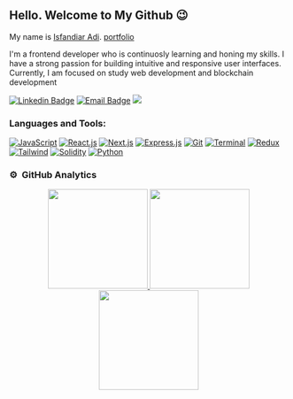 ## Hello. Welcome to My Github 😉

My name is [Isfandiar Adi](https://github.com/isfndiar).
[portfolio](https://isfandiar-portfolio.vercel.app/)

I'm a frontend developer who is continuosly learning and honing my skills. I have a strong passion for building intuitive and responsive user interfaces. Currently, I am focused on study web development and blockchain development

[![Linkedin Badge](https://img.shields.io/badge/-LinkedIn-0e76a8?style=flat-square&logo=Linkedin&logoColor=white)](https://www.linkedin.com/in/isfandiar-adi-048796253/)
[![Email Badge](https://img.shields.io/badge/-Email-0e76a8?style=flat-square&logo=Gmail&logoColor=white)](mailto:isfandiaradi21@gmail.com)
![](https://komarev.com/ghpvc/?username=isfndiar)

### Languages and Tools:

[![JavaScript](https://img.shields.io/badge/JavaScript-%2320232a.svg?style=for-the-badge&logo=javascript&logoColor=%2361DAFB)](https://developer.mozilla.org/en-US/docs/Web/JavaScript)
[![React.js](https://img.shields.io/badge/React.js-%2320232a.svg?style=for-the-badge&logo=react&logoColor=%2361DAFB)](https://reactjs.org/)
[![Next.js](https://img.shields.io/badge/Next.js-%2320232a.svg?style=for-the-badge&logo=next.js&logoColor=%2361DAFB)](https://nextjs.org/)
[![Express.js](https://img.shields.io/badge/Express.js-%2320232a.svg?style=for-the-badge&logo=express&logoColor=%2361DAFB)](https://expressjs.com/)
[![Git](https://img.shields.io/badge/Git-%2320232a.svg?style=for-the-badge&logo=git&logoColor=%2361DAFB)](https://git-scm.com/)
[![Terminal](https://img.shields.io/badge/Terminal-%2320232a.svg?style=for-the-badge&logo=terminal&logoColor=%2361DAFB)](https://en.wikipedia.org/wiki/Command-line_interface)
[![Redux](https://img.shields.io/badge/Redux-%2320232a.svg?style=for-the-badge&logo=redux&logoColor=%2361DAFB)](https://redux.js.org/)
[![Tailwind](https://img.shields.io/badge/tailwindcss-%2320232a?logo=tailwindcss&style=for-the-badge&logoColor=%2361DAFB)](https://tailwindcss.com)
[![Solidity](https://img.shields.io/badge/solidity-%2320232a?logo=solidity&style=for-the-badge&logoColor=%2361DAFB)](https://soliditylang.org/)
[![Python](https://img.shields.io/badge/python-%2320232a?logo=python&style=for-the-badge&logoColor=%2361DAFB)](https://www.python.org/)

### ⚙️ &nbsp;GitHub Analytics

<p align="center">
<a href="https://github.com/isfndiar">
  <img height="180em" src="https://github-readme-stats-eight-theta.vercel.app/api?username=isfndiar&show_icons=true&theme=tokyonight&include_all_commits=true&count_private=true&hide_border=true"/>
  <img height="180em" src="https://github-readme-stats-eight-theta.vercel.app/api/top-langs/?username=isfndiar&hide_border=true&cache_seconds=1800&layout=compact&langs_count=8&theme=tokyonight"/> 
  <br/>
  <img height="180em" src="https://github-readme-streak-stats.herokuapp.com/?user=isfndiar&theme=buefy-dark&hide_border=true&background=1a1b27"/>
  </a>
</p>
